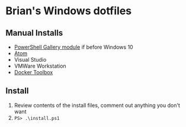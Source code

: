 # Brian's Windows dotfiles

## Manual Installs

- [PowerShell Gallery module](https://www.powershellgallery.com/)
  if before Windows 10
- [Atom](https://atom.io/)
- Visual Studio
- VMWare Workstation
- [Docker Toolbox](https://www.docker.com/docker-toolbox)

## Install

1. Review contents of the install files, comment out anything you don't want
2. `PS> .\install.ps1`
